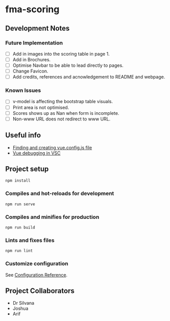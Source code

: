 # fma-scoring
## Development Notes
### Future Implementation
- [ ] Add in images into the scoring table in page 1.
- [ ] Add in Brochures.
- [ ] Optimise Navbar to be able to lead directly to pages.
- [ ] Change Favicon.
- [ ] Add credits, references and acnowledgement to README and webpage.

### Known Issues
- [ ] v-model is affecting the bootstrap table visuals.
- [ ] Print area is not optimised. 
- [ ] Scores shows up as Nan when form is incomplete.
- [ ] Non-www URL does not redirect to www URL.

## Useful info
- [Finding and creating vue.config.js file](https://stackoverflow.com/questions/49423756/vue-cli-3-0-where-is-the-config-file)
- [Vue debugging in VSC](https://v2.vuejs.org/v2/cookbook/debugging-in-vscode.html?redirect=true)

## Project setup
```
npm install
```

### Compiles and hot-reloads for development
```
npm run serve
```

### Compiles and minifies for production
```
npm run build
```

### Lints and fixes files
```
npm run lint
```

### Customize configuration
See [Configuration Reference](https://cli.vuejs.org/config/).

## Project Collaborators
- Dr Silvana
- Joshua
- Arif